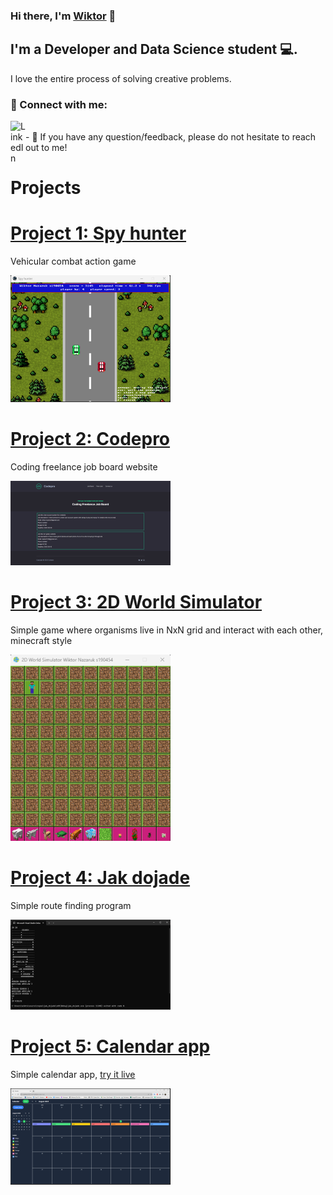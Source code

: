 <h3>
Hi there, I'm <a href="http://wiktornazaruk.me/" target="_blank" rel="noreferrer">Wiktor</a> 👋
</h3>

<h2>
I'm a Developer and Data Science student 💻.
</h2> 

I love the entire process of solving creative problems.

### 🤝 Connect with me:

<a href="https://www.linkedin.com/in/wiktor-nazaruk-3b610018a/"><img align="left" src="https://github.com/wiktornazaruk/portfolio/tree/main/img/icons/linkedin.png" alt="LinkedIn" width="24px"/></a>

</br>
- 💬 If you have any question/feedback, please do not hesitate to reach out to me!

# Projects

# [Project 1: Spy hunter](https://github.com/wiktornazaruk/spy_hunter)

Vehicular combat action game

![](/img/spyhunter_preview.png)

# [Project 2: Codepro](https://www.codepro.pro/)

Coding freelance job board website

![](/img/codepro_preview.png)

# [Project 3: 2D World Simulator](https://github.com/wiktornazaruk/2D_World_Simulator_Python)

Simple game where organisms live in NxN grid and interact with each other, minecraft style

![](/img/2D_world_simulator_preview.png)

# [Project 4: Jak dojade](https://github.com/wiktornazaruk/jak_dojade)

Simple route finding program

![](/img/jak_dojade_preview.png)

# [Project 5: Calendar app](https://github.com/wiktornazaruk/calendar-app)

Simple calendar app, [try it live](https://wiktornazaruk.github.io/calendar-app/)

![](/img/calendar_preview.png)
